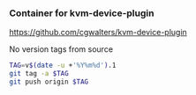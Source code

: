 ### Container for kvm-device-plugin

https://github.com/cgwalters/kvm-device-plugin

No version tags from source

```bash
TAG=v$(date -u +'%Y%m%d').1
git tag -a $TAG
git push origin $TAG
```
